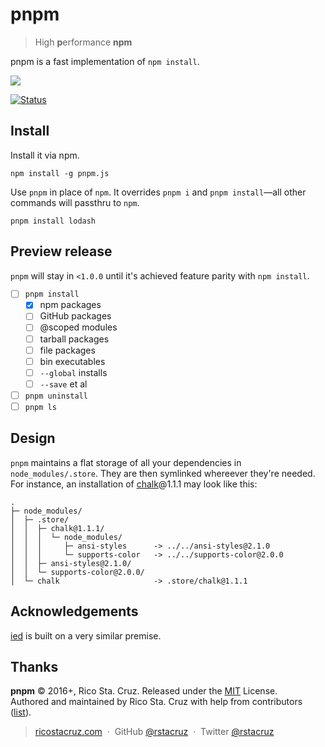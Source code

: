 # pnpm

> High **p**erformance **npm**

pnpm is a fast implementation of `npm install`.

![](https://raw.githubusercontent.com/rstacruz/pnpm/gh-pages/screencast.gif)

[![Status](https://travis-ci.org/rstacruz/pnpm.svg?branch=master)](https://travis-ci.org/rstacruz/pnpm "See test builds")

## Install

Install it via npm.

```
npm install -g pnpm.js
```

Use `pnpm` in place of `npm`. It overrides `pnpm i` and `pnpm install`—all other commands will passthru to `npm`.

```
pnpm install lodash
```

## Preview release

`pnpm` will stay in `<1.0.0` until it's achieved feature parity with `npm install`.

- [ ] `pnpm install`
  - [x] npm packages
  - [ ] GitHub packages
  - [ ] @scoped modules
  - [ ] tarball packages
  - [ ] file packages
  - [ ] bin executables
  - [ ] `--global` installs
  - [ ] `--save` et al
- [ ] `pnpm uninstall`
- [ ] `pnpm ls`

## Design

`pnpm` maintains a flat storage of all your dependencies in `node_modules/.store`. They are then symlinked whereever they're needed.
For instance, an installation of [chalk][]@1.1.1 may look like this:

```
.
├─ node_modules/
│  ├─ .store/
│  │  ├─ chalk@1.1.1/
│  │  │  └─ node_modules/
│  │  │     ├─ ansi-styles      -> ../../ansi-styles@2.1.0
│  │  │     └─ supports-color   -> ../../supports-color@2.0.0
│  │  ├─ ansi-styles@2.1.0/
│  │  └─ supports-color@2.0.0/
│  └─ chalk                     -> .store/chalk@1.1.1
```

[chalk]: https://github.com/chalk/chalk

## Acknowledgements

[ied](https://www.npmjs.com/package/ied) is built on a very similar premise.

## Thanks

**pnpm** © 2016+, Rico Sta. Cruz. Released under the [MIT] License.<br>
Authored and maintained by Rico Sta. Cruz with help from contributors ([list][contributors]).

> [ricostacruz.com](http://ricostacruz.com) &nbsp;&middot;&nbsp;
> GitHub [@rstacruz](https://github.com/rstacruz) &nbsp;&middot;&nbsp;
> Twitter [@rstacruz](https://twitter.com/rstacruz)

[MIT]: http://mit-license.org/
[contributors]: http://github.com/rstacruz/pnpm/contributors
